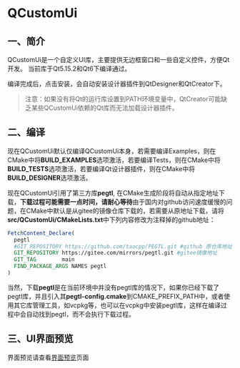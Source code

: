 # QCustomUi

## 一、简介

QCustomUi是一个自定义UI库，主要提供无边框窗口和一些自定义控件，方便Qt开发。
当前库于Qt5.15.2和Qt6下编译通过。

编译完成后，点击安装，会自动安装设计器插件到QtDesigner和QtCreator下。

>注意：如果没有将Qt的运行库设置到PATH环境变量中，QtCreator可能缺乏某些QCustomUi依赖的Qt库而无法加载设计器插件。

## 二、编译

现在QCustomUi默认仅编译QCustomUi本身，若需要编译Examples，则在CMake中将**BUILD_EXAMPLES**选项激活，若要编译Tests，则在CMake中将**BUILD_TESTS**选项激活，若要编译Qt设计器插件，则在CMake中将**BUILD_DESIGNER**选项激活。

现在QCustomUi引用了第三方库**pegtl**, 在CMake生成阶段将自动从指定地址下载，**下载过程可能需要一点时间，请耐心等待**由于国内对github访问速度缓慢的问题，在CMake中默认是从gitee的镜像仓库下载的，若需要从原地址下载，请将**src/QCustomUi/CMakeLists.txt**中下列内容修改为注释掉的github地址：

```cmake
FetchContent_Declare(
  pegtl
  #GIT_REPOSITORY https://github.com/taocpp/PEGTL.git #github 原仓库地址
  GIT_REPOSITORY https://gitee.com/mirrors/pegtl.git #gitee镜像地址
  GIT_TAG        main
  FIND_PACKAGE_ARGS NAMES pegtl
)
```

当然，下载**pegtl**是在当前环境中并没有pegtl库的情况下，如果你已经下载了pegtl库，并且引入其**pegtl-config.cmake**到CMAKE_PREFIX_PATH中，或者使用其它库管理工具，如vcpkg等，也可以在vcpkg中安装pegtl库，这样在编译过程中会自动找到pegtl，而不会执行下载过程。

## 三、UI界面预览

界面预览请查看[界面预览](UiPreview.md)页面